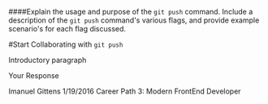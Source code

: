 ####Explain the usage and purpose of the `git push` command. Include a description of the `git push` command's various flags, and provide example scenario's for each flag discussed.

#Start Collaborating with `git push`

Introductory paragraph

Your Response

Imanuel Gittens 1/19/2016 Career Path 3: Modern FrontEnd Developer

